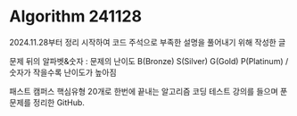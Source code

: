 # Algorithm 241128
2024.11.28부터 정리 시작하여 코드 주석으로 부족한 설명을 풀어내기 위해 작성한 글

문제 뒤의 알파벳&숫자 : 문제의 난이도 B(Bronze) S(Silver) G(Gold) P(Platinum) / 숫자가 작을수록 난이도가 높아짐

패스트 캠퍼스 핵심유형 20개로 한번에 끝내는 알고리즘 코딩 테스트 강의를 들으며 푼 문제를 정리한 GitHub.
